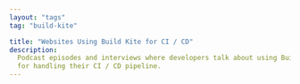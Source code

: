 ```yaml
---
layout: "tags"
tag: "build-kite"

title: "Websites Using Build Kite for CI / CD"
description:
  Podcast episodes and interviews where developers talk about using Build Kite 
  for handling their CI / CD pipeline.
---
```

